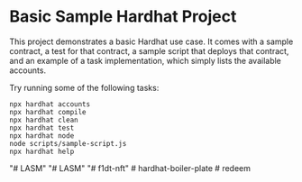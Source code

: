 # Basic Sample Hardhat Project

This project demonstrates a basic Hardhat use case. It comes with a sample contract, a test for that contract, a sample script that deploys that contract, and an example of a task implementation, which simply lists the available accounts.

Try running some of the following tasks:

```shell
npx hardhat accounts
npx hardhat compile
npx hardhat clean
npx hardhat test
npx hardhat node
node scripts/sample-script.js
npx hardhat help
```
"# LASM" 
"# LASM" 
"# f1dt-nft" 
#   h a r d h a t - b o i l e r - p l a t e  
 #   r e d e e m  
 